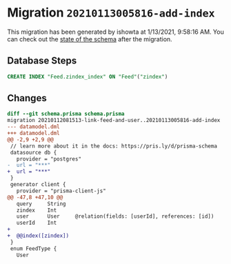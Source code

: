 # Migration `20210113005816-add-index`

This migration has been generated by ishowta at 1/13/2021, 9:58:16 AM.
You can check out the [state of the schema](./schema.prisma) after the migration.

## Database Steps

```sql
CREATE INDEX "Feed.zindex_index" ON "Feed"("zindex")
```

## Changes

```diff
diff --git schema.prisma schema.prisma
migration 20210112081513-link-feed-and-user..20210113005816-add-index
--- datamodel.dml
+++ datamodel.dml
@@ -2,9 +2,9 @@
 // learn more about it in the docs: https://pris.ly/d/prisma-schema
 datasource db {
   provider = "postgres"
-  url = "***"
+  url = "***"
 }
 generator client {
   provider = "prisma-client-js"
@@ -47,8 +47,10 @@
   query     String
   zindex    Int
   user      User     @relation(fields: [userId], references: [id])
   userId    Int
+
+  @@index([zindex])
 }
 enum FeedType {
   User
```


